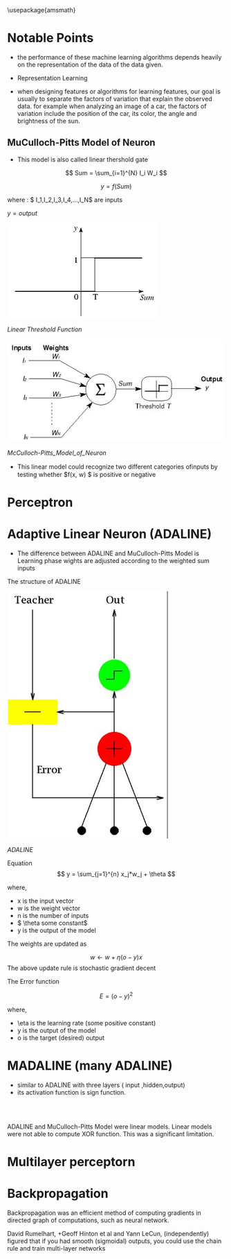 
<script src='https://cdnjs.cloudflare.com/ajax/libs/mathjax/2.7.5/MathJax.js?config=TeX-MML-AM_CHTML' async></script>

\usepackage{amsmath}

# Notable Points

* the performance of these machine learning algorithms depends heavily on the representation of the data of the data given.

* Representation Learning 

* when designing features or algorithms for learning features, our goal is usually to separate the factors of variation that explain the observed data. for example when analyzing an image of a car, the factors of variation include the position of the car, its color, the angle and brightness of the sun.


## MuCulloch-Pitts Model of Neuron

* This model is also called linear thershold gate

 $$
Sum = \sum_{i=1}^{N} I_i W_i
 $$

 $$
 y = f(Sum)
 $$

 where :
 $ I_1,I_2,I_3,I_4,...,I_N$ are inputs
 
 $y = output$

![Image not found](/assets/images/history_of_deep_learning_files/Linear_Threshold_function.jpg)

*Linear Threshold Function*

![Image not found](/assets/images/history_of_deep_learning_files/McCulloch-Pitts_Model_of_Neuron.jpg)

*McCulloch-Pitts_Model_of_Neuron*



* This linear model could recognize two diﬀerent categories ofinputs by testing whether $f(x, w) $ is positive or negative


# Perceptron

# Adaptive Linear Neuron (ADALINE)
* The difference between ADALINE and MuCulloch-Pitts Model is Learning phase wights are adjusted according to the weighted sum inputs

The structure of ADALINE

![Image not found](/assets/images/history_of_deep_learning_files/ADALINE.jpg)

*ADALINE*

Equation 
$$
  y = \sum_{j=1}^{n} x_j*w_j + \theta
$$

where,
* x is the input vector
* w is the weight vector
* n is the number of inputs
* $ \theta  some constant$
* y is the output of the model

The weights are updated as 

$$
w \leftarrow w + \eta(o-y)x 
$$
The above update rule is stochastic gradient decent

The Error function

$$
E = (o - y)^2
$$


where,
* \eta  is the learning rate (some positive constant)
* y is the output of the model
* o is the target (desired) output

# MADALINE (many ADALINE)
* similar to ADALINE with three layers ( input ,hidden,output)
* its activation function is sign function.

<br>
<br>


ADALINE and MuCulloch-Pitts Model were linear models. Linear models were not able to compute XOR function. This was a significant limitation.


# Multilayer perceptorn



# Backpropagation

Backpropagation was an efficient method of computing gradients in directed graph of computations, such as neural network.


David Rumelhart, +Geoff Hinton et al and Yann LeCun, (independently) figured that if you had smooth (sigmoidal) outputs, you could use the chain rule and train multi-layer networks




